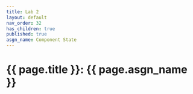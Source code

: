 ```yaml
---
title: Lab 2
layout: default
nav_order: 32
has_children: true
published: true
asgn_name: Component State
---
```


# {{ page.title }}: {{ page.asgn_name }}
